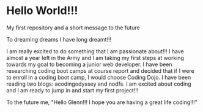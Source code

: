 # Hello World!!!
My first repository and a short message to the future

To dreaming dreams I have long dreamt!!!

I am really excited to do something that I am passionate about!!! I have almost a year left in the Army and I am taking my first steps at working towards my goal to becoming a junior web developer. I have been researching coding boot camps at course report and decided that if I were to enroll in a coding boot camp, I would choose Coding Dojo. I have been reading two blogs: acodingodyssey and nodfs. I am excited about coding and I am ready to jump in and start my first project!!!

To the future me, "Hello Glenn!!! I hope you are having a great life coding!!!"
